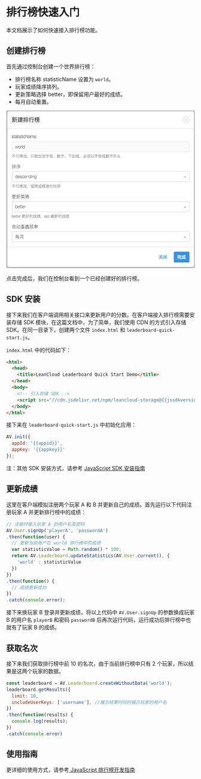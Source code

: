 # 排行榜快速入门
本文档展示了如何快速接入排行榜功能。

## 创建排行榜
首先通过控制台创建一个世界排行榜：
* 排行榜名称 statisticName 设置为 `world`。
* 玩家成绩降序排列。
* 更新策略选择 better，即保留用户最好的成绩。
* 每月自动重置。

![image](images/create-leaderboard.png)

点击完成后，我们在控制台看到一个已经创建好的排行榜。

## SDK 安装
接下来我们在客户端调用相关接口来更新用户的分数。在客户端接入排行榜需要安装存储 SDK 模块，在这篇文档中，为了简单，我们使用 CDN 的方式引入存储 SDK。在同一目录下，创建两个文件 `index.html` 和 `leaderboard-quick-start.js`。

`index.html` 中的代码如下：
```html
<html>
  <head>
    <title>LeanCloud Leaderboard Quick Start Demo</title>
  </head>
  <body>
    <!-- 引入存储 SDK -->
    <script src="//cdn.jsdelivr.net/npm/leancloud-storage@{{jssdkversion}}/dist/av-min.js"></script>
  </body>
</html>
```

接下来在 `leaderboard-quick-start.js` 中初始化应用：
```javascript
AV.init({
  appId: '{{appid}}',
  appKey: '{{appkey}}'
});
```

注：其他 SDK 安装方式，请参考 [JavaScript SDK 安装指南](sdk_setup-js.html)

## 更新成绩
这里在客户端模拟注册两个玩家 A 和 B 并更新自己的成绩。首先运行以下代码注册玩家 A 并更新排行榜中的成绩：

```javascript
// 注册时输入玩家 A 的用户名及密码
AV.User.signUp('playerA', 'passwordA')
.then(function(user) {
  // 更新当前用户在 world 排行榜中的成绩
  var statisticValue = Math.random() * 100;
  return AV.Leaderboard.updateStatistics(AV.User.current(), {
    'world' : statisticValue
  })
})
.then(function() {
  // 成绩更新成功
})
.catch(console.error);
```

接下来换玩家 B 登录并更新成绩，将以上代码中 `AV.User.signUp` 的参数换成玩家 B 的用户名 `playerB` 和密码 `passwordB` 后再次运行代码，运行成功后排行榜中也就有了玩家 B 的成绩。


## 获取名次
接下来我们获取排行榜中前 10 的名次，由于当前排行榜中只有 2 个玩家，所以结果是这两个玩家的数据。

```js
const leaderboard = AV.Leaderboard.createWithoutData('world');
leaderboard.getResults({
  limit: 10,
  includeUserKeys: ['username'], //展示结果时同时展示玩家的用户名
})
.then(function(results) {
  console.log(results);
})
.catch(console.error)
```

## 使用指南
更详细的使用方式，请参考[ JavaScript 排行榜开发指南](leaderboard-guide-js.html)
